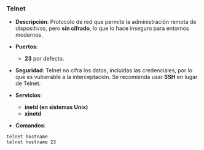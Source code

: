 ### **Telnet**

- **Descripción**: Protocolo de red que permite la administración remota de dispositivos, pero **sin cifrado**, lo que lo hace inseguro para entornos modernos.
    
- **Puertos**:
    - **23** por defecto.
    
- **Seguridad**: Telnet no cifra los datos, incluidas las credenciales, por lo que es vulnerable a la interceptación. Se recomienda usar **SSH** en lugar de Telnet.

- **Servicios**:
    - **inetd (en sistemas Unix)**
    - **xinetd**

- **Comandos**:
```
telnet hostname
telnet hostname 23
```